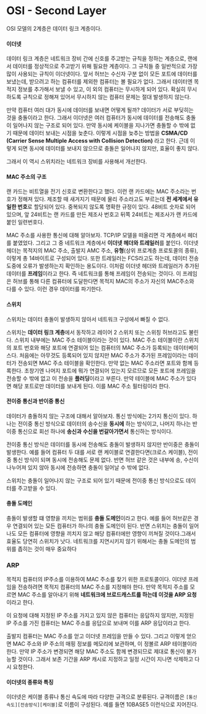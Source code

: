 # OSI - Second Layer

OSI 모델의 2계층은 데이터 링크 계층이다.



#### 이더넷

데이터 링크 계층은 네트워크 장비 간에 신호를 주고받는 규칙을 정하는 계층으로, 랜에서 데이터를 정상적으로 주고받기 위해 필요한 계층이다. 그 규칙들 중 일반적으로 가장 많이 사용되는 규칙이 이더넷이다. 앞서 허브는 수신자 구분 없이 모든 포트에 데이터를 보냈는데, 받으려고 하는 컴퓨터를 제외한 컴퓨터는 볼 필요가 없다. 그래서 데이터엔 목적지 정보를 추가해서 보낼 수 있고, 이 외의 컴퓨터는 무시하게 되어 있다. 확실히 무시하도록 규칙으로 정해져 있어서 무시하지 않는 컴퓨터 문제는 절대 발생하지 않는다.

만약 컴퓨터 여러 대가 동시에 데이터를 보내면 어떻게 될까? 데이터가 서로 부딪히는 것을 충돌이라고 한다. 그래서 이더넷은 여러 컴퓨터가 동시에 데이터를 전송해도 충돌이 일어나지 않는 구조로 되어 있다. 만약 동시에 케이블을 지나가면 충돌할 수 밖에 없기 때문에 데이터 보내는 시점을 늦춘다. 이렇게 시점을 늦추는 방법을 **CSMA/CD (Carrier Sense Multiple Access with Collision Detection)** 라고 한다. 근데 이렇게 되면 동시에 데이터를 보내지 않으므로 충돌은 일어나지 않지만, 효율이 좋지 않다.

그래서 이 역시 스위치라는 네트워크 장비를 사용해서 개선한다.



#### MAC 주소의 구조

랜 카드는 비트열을 전기 신호로 변환한다고 했다. 이런 랜 카드에는 MAC 주소라는 번호가 정해져 있다. 제조할 때 새겨지기 때문에 물리 주소라고도 부르는데 **전 세계에서 유일한 번호**로 할당되어 있다. 중복되지 않도록 명확한 규정이 있다. 48비트 숫자로 되어 있으며, 앞 24비트는 랜 카드를 만든 제조사 번호고 뒤쪽 24비트는 제조사가 랜 카드에 붙인 일련번호다.

MAC 주소를 사용한 통신에 대해 알아보자. TCP/IP 모델을 떠올리면 각 계층에서 헤더를 붙였었다.  그리고 그 중 네트워크 계층에서 **이더넷 헤더와 트레일러**를 붙인다. 이더넷 헤더는 목적지의 MAC 주소, 출발지 AMC 주소, **유형**(상위 프로계층 프로토콜의 종류), 이렇게 총 14바이트로 구성되어 있다. 또한 트레일러는 FCS라고도 하는데, 데이터 전송 도중에 오류가 발생하는지 확인하는 용도이다. 이처럼 이더넷 헤더와 트레일러가 추가된 데이터를 **프레임**이라고 한다. 즉 네트워크를 통해 프레임이 전송되는 것이다. 이 프레임은 허브를 통해 다른 컴퓨터에 도달한다면 목적지 MAC의 주소가 자신의 MAC주소와 다를 수 있다. 이런 경우 데이터를 파기한다.



#### 스위치

스위치는 데이터 충돌이 발생하지 않아서 네트워크 구성에서 빠질 수 없다.

스위치는 **데이터 링크 계층**에서 동작하고 레이어 2 스위치 또는 스위칭 허브라고도 불린다. 스위치 내부에는 MAC 주소 테이블이라는 것이 있다. MAC 주소 테이블이란 스위치의 포트 번호와 해당 포트에 연결되어 있는 컴퓨터의 MAC 주소가 등록되는 데이터베이스다. 처음에는 아무것도 등록되어 있지 않지만 MAC 주소가 추가된 프레임이라는 데이터가 전송되면 MAC 주소 테이블을 확인한다. 만약 없는 MAC 주소라면 포트와 함께 등록한다. 초창기엔 나머지 포트에 뭐가 연결되어 있는지 모르므로 모든 포트에 프레임을 전송할 수 밖에 없고 이 전송을 **플러딩**이라고 부른다. 만약 테이블에 MAC 주소가 있다면 해당 포트로만 데이터를 보내게 된다. 이를 MAC 주소 필터링이라 한다.



#### 전이중 통신과 반이중 통신

데이터가 충돌하지 않는 구조에 대해서 알아보자. 통신 방식에는 2가지 통신이 있다. 하나는 전이중 통신 방식으로 데이터의 송수신을 **동시에** 하는 방식이고, 나머지 하나는 반 이중 통신으로 회선 하나에 **송신과 수신을 번갈아가면서** 통신하는 방식이다.

전이중 통신 방식은 데이터를 동시에 전송해도 충돌이 발생하지 않지만 반이중은 충돌이 발생한다. 예를 들어 컴퓨터 두 대를 서로 랜 케이블로 연결한다면(크로스 케이블), 전이중 통신 방식이 되며 동시에 전송해도 문제 없다. 반면 허브 같은 것은 내부에 송, 수신이 나누어져 있지 않아 동시에 전송하면 충돌이 일어날 수 밖에 없다.

스위치는 충돌이 일어나지 않는 구조로 되어 있기 때문에 전이중 통신 방식으로도 데이터를 주고받을 수 있다.



#### 충돌 도메인

충돌이 발생할 떄 영향을 끼치는 범위를 **충돌 도메인**이라고 한다. 예를 들어 허브같은 경우 연결되어 있는 모든 컴퓨터가 하나의 충돌 도메인이 된다. 반면 스위치는 충돌이 일어나도 모든 컴퓨터에 영향을 끼치지 않고 해당 컴퓨터에만 영향이 끼쳐질 것이다.그래서 효율도 당연히 스위치가 낫다. 네트워크를 지연시키지 않기  위해서는 충돌 도메인의 범위를 좁히는 것이 매우 중요하다



### ARP

목적지 컴퓨터의 IP주소를 이용하여 MAC 주소를 찾기 위한 프로토콜이다. 이더넷 프레임을 전송하려면 목적지 컴퓨터의 MAC 주소를 지정해야 한다. 만약 목적지 주소를 모르면 MAC 주소를 알아내기 위해 **네트워크에 브로드캐스트를 하는데 이것을 ARP 요청**이라고 한다.

이 요청에 대해 지정된  IP 주소를 가지고 있지 않은 컴퓨터는 응답하지 않지만, 지정된 IP 주소를 가진 컴퓨터는 MAC 주소를 응답으로 보내며 이를 ARP 응답이라고 한다.

출발지 컴퓨터는 MAC 주소를 얻고 이더넷 프레임을 만들 수 있다. 그리고 이렇게 얻으면 MAC 주소와 IP 주소의 매핑 정보를 메모리에 보관하며, 이 정볼르 ARP 테이블이라 한다. 만약 IP 주소가 변경되면 해당 MAC 주소도 함께 변경되므로 제대로 통신이 불가능할 것이다. 그래서 보존 기간을 ARP 캐시로 지정하고 일정 시간이 지나면 삭제하고 다시 요청한다.



#### 이더넷의 종류와 특징

이더넷은 케이블 종류나 통신 속도에 따라 다양한 규격으로 분류된다. 규격이름은 `[통신속도][전송방식][케이블]`로 이름이 구성된다. 예를 들면 10BASE5 이런식으로 지어진다.